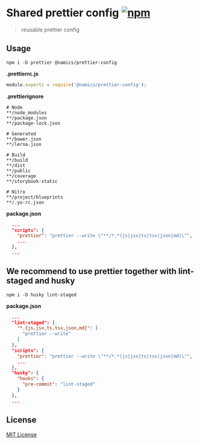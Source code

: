 # Shared prettier config [![npm](https://img.shields.io/npm/v/@namics/prettier-config.svg)](https://www.npmjs.com/package/@namics/prettier-config)

> reusable prettier config

## Usage

`npm i -D prettier @namics/prettier-config`

**.prettierrc.js**

```js
module.exports = require('@namics/prettier-config');
```

**.prettierignore**

```
# Node
**/node_modules
**/package.json
**/package-lock.json

# Generated
**/bower.json
**/lerna.json

# Build
**/build
**/dist
**/public
**/coverage
**/storybook-static

# Nitro
**/project/blueprints
**/.yo-rc.json
```

**package.json**

```json
  ...
  "scripts": {
    "prettier": "prettier --write \"**/*.*(js|jsx|ts|tsx|json|md)\"",
    ...
  },
  ...
```

## We recommend to use prettier together with lint-staged and husky

`npm i -D husky lint-staged`

**package.json**

```json
  ...
  "lint-staged": {
    "*.{js,jsx,ts,tsx,json,md}": [
      "prettier --write"
    ]
  },
  "scripts": {
    "prettier": "prettier --write \"**/*.*(js|jsx|ts|tsx|json|md)\"",
    ...
  },
  "husky": {
    "hooks": {
      "pre-commit": "lint-staged"
    }
  },
  ...
```

## License

[MIT License](./LICENSE)
